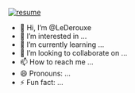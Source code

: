 [![resume](https://img.shields.io/badge/download-resume-blue.svg)](https://github.com/LeDerouxe/LeDerouxe/blob/main/resume2024.10.26.pdf)

- 👋 Hi, I’m @LeDerouxe
- 👀 I’m interested in ...
- 🌱 I’m currently learning ...
- 💞️ I’m looking to collaborate on ...
- 📫 How to reach me ...
- 😄 Pronouns: ...
- ⚡ Fun fact: ...



<!---
LeDerouxe/LeDerouxe is a ✨ special ✨ repository because its `README.md` (this file) appears on your GitHub profile.
You can click the Preview link to take a look at your changes.
--->
